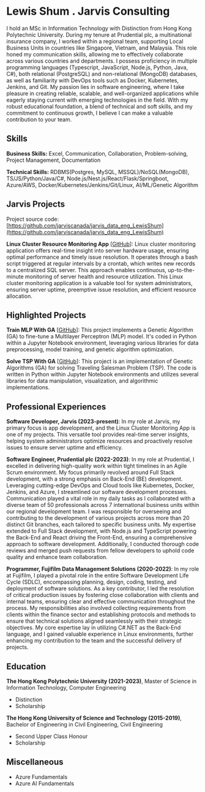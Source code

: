 # Lewis Shum . Jarvis Consulting

I hold an MSc in Information Technology with Distinction from Hong Kong Polytechnic University. During my tenure at Prudential plc, a multinational insurance company, I worked within a regional team, supporting Local Business Units in countries like Singapore, Vietnam, and Malaysia. This role honed my communication skills, allowing me to effectively collaborate across various countries and departments. I possess proficiency in multiple programming languages (Typescript, JavaScript, Node.js, Python, Java, C#), both relational (PostgreSQL) and non-relational (MongoDB) databases, as well as familiarity with DevOps tools such as Docker, Kubernetes, Jenkins, and Git. My passion lies in software engineering, where I take pleasure in creating reliable, scalable, and well-organized applications while eagerly staying current with emerging technologies in the field. With my robust educational foundation, a blend of technical and soft skills, and my commitment to continuous growth, I believe I can make a valuable contribution to your team.

## Skills

**Business Skills:** Excel, Communication, Collaboration, Problem-solving, Project Management, Documentation

**Technical Skills:** RDBMS(Postgres, MySQL, MSSQL)/NoSQL(MongoDB), TS/JS/Python/Java/C#, Node.js/Nest.js/React/Flask/Springboot, Azure/AWS, Docker/Kubernetes/Jenkins/Git/Linux, AI/ML/Genetic Algorithm

## Jarvis Projects

Project source code: [https://github.com/jarviscanada/jarvis_data_eng_LewisShum](https://github.com/jarviscanada/jarvis_data_eng_LewisShum)


**Linux Cluster Resource Monitoring App** [[GitHub](https://github.com/jarviscanada/jarvis_data_eng_LewisShum/tree/master/linux_sql)]: Linux cluster monitoring application offers real-time insight into server hardware usage, ensuring optimal performance and timely issue resolution. It operates through a bash script triggered at regular intervals by a crontab, which writes new records to a centralized SQL server. This approach enables continuous, up-to-the-minute monitoring of server health and resource utilization. This Linux cluster monitoring application is a valuable tool for system administrators, ensuring server uptime, preemptive issue resolution, and efficient resource allocation.


## Highlighted Projects
**Train MLP With GA** [[GitHub](https://github.com/lewis0926/train-mlp-with-ga)]: This project implements a Genetic Algorithm (GA) to fine-tune a Multilayer Perceptron (MLP) model. It's coded in Python within a Jupyter Notebook environment, leveraging various libraries for data preprocessing, model training, and genetic algorithm optimization.

**Solve TSP With GA** [[GitHub](https://github.com/lewis0926/genetic-algorithm-tsp)]: This project is an implementation of Genetic Algorithms (GA) for solving Traveling Salesman Problem (TSP). The code is written in Python within Jupyter Notebook environments and utilizes several libraries for data manipulation, visualization, and algorithmic implementations.


## Professional Experiences

**Software Developer, Jarvis (2023-present)**: In my role at Jarvis, my primary focus is app development, and the Linux Cluster Monitoring App is one of my projects. This versatile tool provides real-time server insights, helping system administrators optimize resources and proactively resolve issues to ensure server uptime and efficiency.

**Software Engineer, Prudential plc (2022-2023)**: In my role at Prudential, I excelled in delivering high-quality work within tight timelines in an Agile Scrum environment. My focus primarily revolved around Full Stack development, with a strong emphasis on Back-End (BE) development. Leveraging cutting-edge DevOps and Cloud tools like Kubernetes, Docker, Jenkins, and Azure, I streamlined our software development processes. Communication played a vital role in my daily tasks as I collaborated with a diverse team of 50 professionals across 7 international business units within our regional development team. I was responsible for overseeing and contributing to the development of various projects across more than 20 distinct Git branches, each tailored to specific business units. My expertise extended to Full Stack development, with Node.js and TypeScript powering the Back-End and React driving the Front-End, ensuring a comprehensive approach to software development. Additionally, I conducted thorough code reviews and merged push requests from fellow developers to uphold code quality and enhance team collaboration.

**Programmer, Fujifilm Data Management Solutions (2020-2022)**: In my role at Fujifilm, I played a pivotal role in the entire Software Development Life Cycle (SDLC), encompassing planning, design, coding, testing, and deployment of software solutions. As a key contributor, I led the resolution of critical production issues by fostering close collaboration with clients and internal teams, ensuring clear and effective communication throughout the process. My responsibilities also involved collecting requirements from clients within the finance sector and establishing protocols and methods to ensure that technical solutions aligned seamlessly with their strategic objectives. My core expertise lay in utilizing C#.NET as the Back-End language, and I gained valuable experience in Linux environments, further enhancing my contribution to the team and the successful delivery of projects.


## Education
**The Hong Kong Polytechnic University (2021-2023)**, Master of Science in Information Technology, Computer Engineering
- Distinction
- Scholarship

**The Hong Kong University of Science and Technology (2015-2019)**, Bachelor of Engineering in Civil Engineering, Civil Engineering
- Second Upper Class Honour
- Scholarship


## Miscellaneous
- Azure Fundamentals
- Azure AI Fundamentals